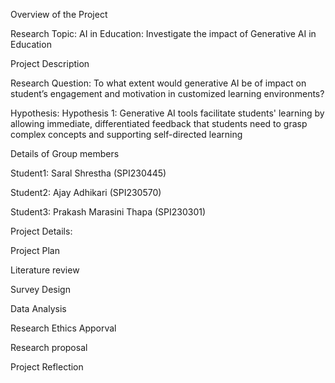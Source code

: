 Overview of the Project

Research Topic:  AI in Education: Investigate the impact of Generative AI in Education

Project Description

Research Question: To what extent would generative AI be of impact on student’s engagement and motivation in customized learning environments?


Hypothesis: 
Hypothesis 1: Generative AI tools facilitate students' learning by allowing immediate, differentiated feedback that students need to grasp complex concepts and supporting self-directed learning


Details of Group members

Student1: Saral Shrestha (SPI230445)

Student2: Ajay Adhikari (SPI230570)

Student3: Prakash Marasini Thapa (SPI230301)



Project Details:

Project Plan

Literature review

Survey Design

Data Analysis

Research Ethics Apporval

Research proposal 

Project Reflection


